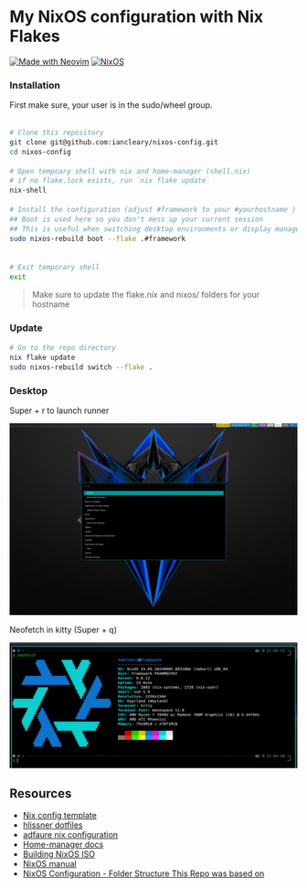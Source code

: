 # My NixOS configuration with Nix Flakes

[![Made with Neovim](https://img.shields.io/badge/Made%20with-Neovim-green&?style=flat&logo=neovim)](https://neovim.io)
[![NixOS](https://img.shields.io/badge/NixOS-24.05-blue?style=flat&logo=nixos&logoColor=white)](https://nixos.org)

### Installation

First make sure, your user is in the sudo/wheel group.

```bash

# Clone this repository
git clone git@github.com:iancleary/nixos-config.git
cd nixos-config

# Open tempoary shell with nix and home-manager (shell.nix)
# if no flake.lock exists, run `nix flake update`
nix-shell

# Install the configuration (adjust #framework to your #yourhostname )
## Boot is used here so you don't mess up your current session
## This is useful when switching desktop environments or display managers
sudo nixos-rebuild boot --flake .#framework


# Exit temporary shell
exit
```

> Make sure to update the flake.nix and nixos/<hostname> folders for your hostname

### Update

```bash
# Go to the repo directory
nix flake update
sudo nixos-rebuild switch --flake .
```

### Desktop

Super + r to launch runner

![Hyprland Desktop with runner](docs/desktop.png)

Neofetch in kitty (Super + q)

![Neofetch in kitty terminal emulator](docs/neofetch.png)

## Resources

- [Nix config template](https://github.com/Misterio77/nix-starter-configs)
- [hlissner dotfiles](https://github.com/hlissner/dotfiles)
- [adfaure nix configuration](https://github.com/adfaure/nix_configuration)
- [Home-manager docs](https://nix-community.github.io/home-manager/index.html#ch-nix-flakes)
- [Building NixOS ISO](https://ash64.eu/2022/03/08/custom-nixos-isos/)
- [NixOS manual](https://nixos.org/manual/nix/stable)
- [NixOS Configuration - Folder Structure This Repo was based on](https://github.com/LongerHV/nixos-configuration/tree/3d9baf05bc1bc34e2b9137a475db123e84b7aec5)


